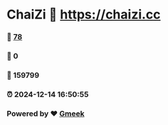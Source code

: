 # ChaiZi :link: https://chaizi.cc 
### :page_facing_up: [78](https://chaizi.cc/tag.html) 
### :speech_balloon: 0 
### :hibiscus: 159799 
### :alarm_clock: 2024-12-14 16:50:55 
### Powered by :heart: [Gmeek](https://github.com/Meekdai/Gmeek)
